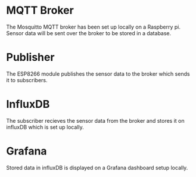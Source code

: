 # MQTT Broker

 The Mosquitto MQTT broker has been set up locally on a Raspberry pi. Sensor data will be sent over the broker to be stored in a database.

# Publisher

 The ESP8266 module publishes the sensor data to the broker which sends it to subscribers.

# InfluxDB

 The subscriber recieves the sensor data from the broker and stores it on influxDB which is set up locally.

# Grafana

 Stored data in influxDB is displayed on a Grafana dashboard setup locally.
